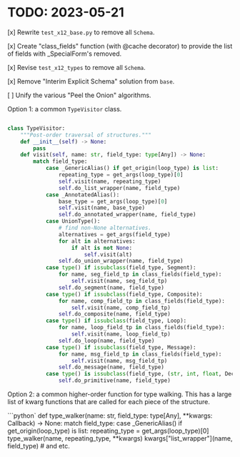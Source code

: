 # TODO: 2023-05-21
[x] Rewrite `test_x12_base.py` to remove all `Schema`. 

[x] Create "class_fields" function (with @cache decorator) to provide the list of fields with _SpecialForm's removed.

[x] Revise `test_x12_types` to remove all `Schema`.

[x] Remove "Interim Explicit Schema" solution from `base`.

[ ] Unify the various "Peel the Onion" algorithms.

Option 1: a common `TypeVisitor` class.

```python

class TypeVisitor:
    """Post-order traversal of structures."""
    def __init__(self) -> None:
        pass
    def visit(self, name: str, field_type: type[Any]) -> None:
        match field_type:
            case _GenericAlias() if get_origin(loop_type) is list:
                repeating_type = get_args(loop_type)[0]
                self.visit(name, repeating_type)
                self.do_list_wrapper(name, field_type)
            case _AnnotatedAlias():
                base_type = get_args(loop_type)[0]
                self.visit(name, base_type)
                self.do_annotated_wrapper(name, field_type)
            case UnionType():
                # find non-None alternatives.
                alternatives = get_args(field_type)
                for alt in alternatives:
                    if alt is not None:
                        self.visit(alt)
                self.do_union_wrapper(name, field_type)
            case type() if issubclass(field_type, Segment):
                for name, seg_field_tp in class_fields(field_type):
                    self.visit(name, seg_field_tp)
                self.do_segment(name, field_type)
            case type() if issubclass(field_type, Composite):
                for name, comp_field_tp in class_fields(field_type):
                    self.visit(name, comp_field_tp)
                self.do_composite(name, field_type)
            case type() if issubclass(field_type, Loop):
                for name, loop_field_tp in class_fields(field_type):
                    self.visit(name, loop_field_tp)
                self.do_loop(name, field_type)
            case type() if issubclass(field_type, Message):
                for name, msg_field_tp in class_fields(field_type):
                    self.visit(name, msg_field_tp)
                self.do_message(name, field_type)
            case type() is issubclass(field_type, (str, int, float, Decimal, datetime.date, datetime.time));
                self.do_primitive(name, field_type)
```

Option 2: a common higher-order function for type walking.
This has a large list of kwarg functions that
are called for each piece of the structure.

```python`
def type_walker(name: str, field_type: type[Any], **kwargs: Callback) -> None:
    match field_type:
        case _GenericAlias() if get_origin(loop_type) is list:
            repeating_type = get_args(loop_type)[0]
            type_walker(name, repeating_type, **kwargs)
            kwargs["list_wrapper"](name, field_type)
        # and etc.
```
